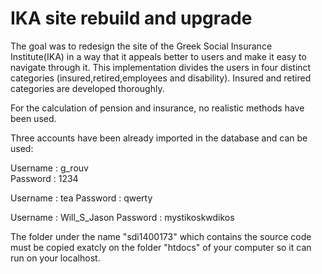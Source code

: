 # IKA site rebuild and upgrade

The goal was to redesign the site of the Greek Social Insurance Institute(IKA) in a way that it appeals better to users and make it easy to navigate through it. This implementation divides the users in four distinct categories (insured,retired,employees and disability). Insured and retired categories are developed thoroughly.

For the calculation of pension and insurance, no realistic methods have been used.

Three accounts have been already imported in the database and can be used:

Username : g_rouv  
Password : 1234

Username : tea
Password : qwerty

Username : Will_S_Jason
Password : mystikoskwdikos

The folder under the name "sdi1400173" which contains the source code must be copied exatcly on the folder "htdocs" of your computer so it can run on your localhost.
